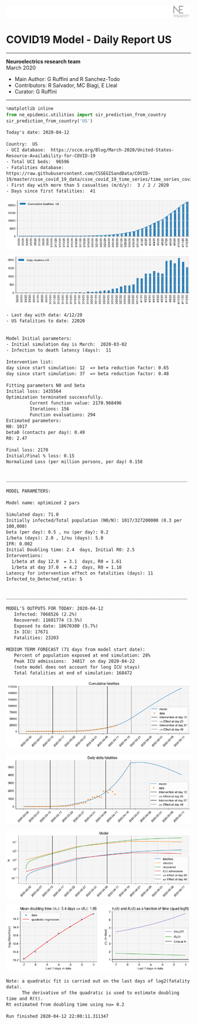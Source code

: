 ![](./images/logo.png)
# COVID19 Model - Daily Report US

---

**Neuroelectrics research team**  
March 2020  
* Main Author: G Ruffini and R Sanchez-Todo  
* Contributors: R Salvador, MC Biagi, E Lleal
* Curator: G Ruffini

---


```python
%matplotlib inline
from ne_epidemic.utilities import sir_prediction_from_country
sir_prediction_from_country('US')
```

    Today's date: 2020-04-12 
    
    Country:  US
    - UCI database:  https://sccm.org/Blog/March-2020/United-States-Resource-Availability-for-COVID-19
    - Total UCI beds:  96596
    - Fatalities database:  https://raw.githubusercontent.com/CSSEGISandData/COVID-19/master/csse_covid_19_data/csse_covid_19_time_series/time_series_covid19_deaths_global.csv
    - First day with more than 5 casualties (m/d/y):  3 / 2 / 2020
    - Days since first fatalities:  41



![png](03%20-%20Daily_Report_US_files/03%20-%20Daily_Report_US_1_1.png)



![png](03%20-%20Daily_Report_US_files/03%20-%20Daily_Report_US_1_2.png)


    - Last day with data: 4/12/20
    - US fatalities to date: 22020
     
    
    Model Initial parameters:
    - Initial simulation day is March:  2020-03-02
    - Infection to death latency (days):  11
    
    Intervention list:
    day since start simulation: 12  => beta reduction factor: 0.65
    day since start simulation: 37  => beta reduction factor: 0.48
    
    Fitting parameters N0 and beta
    Initial loss: 1435564
    Optimization terminated successfully.
             Current function value: 2170.968496
             Iterations: 156
             Function evaluations: 294
    Estimated parameters:
    N0: 1017
    beta0 (contacts per day): 0.49
    R0: 2.47
    
    Final loss: 2170
    Initial/Final % loss: 0.15
    Normalized Loss (per million persons, per day) 0.158 
    
    
    _____________________________________________________________________
     
    MODEL PARAMETERS:
    
    Model name: optimized 2 pars
    
    Simulated days: 71.0
    Initially infected/Total population (N0/N): 1017/327200000 (0.3 per 100,000)
    beta (per day): 0.5 , nu (per day): 0.2
    1/beta (days): 2.0 , 1/nu (days): 5.0
    IFR: 0.002
    Initial Doubling time: 2.4  days, Initial R0: 2.5
    Interventions:
      1/beta at day 12.0  = 3.1  days, R0 = 1.61
      1/beta at day 37.0  = 4.2  days, R0 = 1.18
    Latency for intervention effect on fatalities (days): 11
    Infected_to_Detected_ratio: 5
    
    
    _____________________________________________________________________
    
    MODEL'S OUTPUTS FOR TODAY: 2020-04-12
       Infected: 7068526 (2.2%)
       Recovered: 11601774 (3.5%)
       Exposed to date: 18670300 (5.7%)
       In ICU: 17671
       Fatalities: 23203
     
    MEDIUM TERM FORECAST (71 days from model start date): 
       Percent of population exposed at end simulation: 28%
       Peak ICU admissions:  34817  on day 2020-04-22
       (note model does not account for long ICU stays)
       Total fatalities at end of simulation: 168472



![png](03%20-%20Daily_Report_US_files/03%20-%20Daily_Report_US_1_4.png)



![png](03%20-%20Daily_Report_US_files/03%20-%20Daily_Report_US_1_5.png)



![png](03%20-%20Daily_Report_US_files/03%20-%20Daily_Report_US_1_6.png)


     



![png](03%20-%20Daily_Report_US_files/03%20-%20Daily_Report_US_1_8.png)


    Note: a quadratic fit is carried out on the last days of log2(fatality data).
          The derivative of the quadratic is used to estimate doubling time and R(t).
    Rt estimated from doubling time using nu= 0.2
    
    Run finished 2020-04-12 22:00:11.311347

